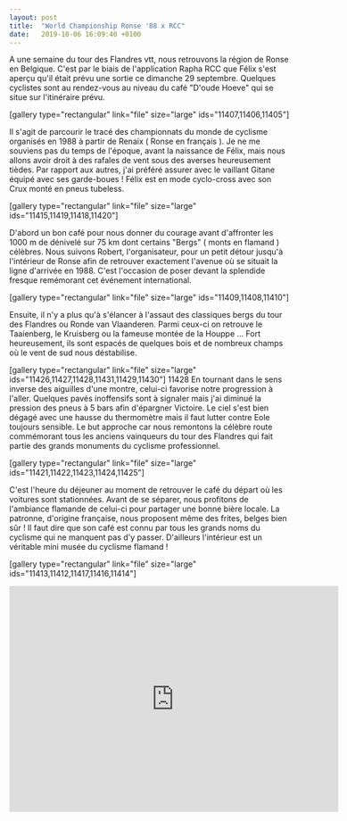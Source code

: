 ```yaml
---
layout: post
title:  "World Championship Ronse '88 x RCC"
date:   2019-10-06 16:09:40 +0100
---
```

A une semaine du tour des Flandres vtt, nous retrouvons la région de Ronse en Belgique.
C'est par le biais de l'application Rapha RCC que Félix s'est aperçu qu'il était prévu une sortie ce dimanche 29 septembre.
Quelques cyclistes sont au rendez-vous au niveau du café "D'oude Hoeve" qui se situe sur l'itinéraire prévu.

[gallery type="rectangular" link="file" size="large" ids="11407,11406,11405"]

Il s'agit de parcourir le tracé des championnats du monde de cyclisme organisés en 1988 à partir de Renaix ( Ronse en français ).
Je ne me souviens pas du temps de l'époque, avant la naissance de Félix, mais nous allons avoir droit à des rafales de vent sous des averses heureusement tièdes.
Par rapport aux autres, j'ai préféré assurer avec le vaillant Gitane équipé avec ses garde-boues !
Félix est en mode cyclo-cross avec son Crux monté en pneus tubeless.

[gallery type="rectangular" link="file" size="large" ids="11415,11419,11418,11420"]

D'abord un bon café pour nous donner du courage avant d'affronter les 1000 m de dénivelé sur 75 km dont certains "Bergs" ( monts en flamand ) célèbres.
Nous suivons Robert, l'organisateur, pour un petit détour jusqu'à l'intérieur de Ronse afin de retrouver exactement l'avenue où se situait la ligne d'arrivée en 1988.
C'est l'occasion de poser devant la splendide fresque remémorant cet événement international.

[gallery type="rectangular" link="file" size="large" ids="11409,11408,11410"]

Ensuite, il n'y a plus qu'à s'élancer à l'assaut des classiques bergs du tour des Flandres ou Ronde van Vlaanderen.
Parmi ceux-ci on retrouve le Taaienberg, le Kruisberg ou la fameuse montée de la Houppe ...
Fort heureusement, ils sont espacés de quelques bois et de nombreux champs où le vent de sud nous déstabilise.

[gallery type="rectangular" link="file" size="large" ids="11426,11427,11428,11431,11429,11430"]
11428
En tournant dans le sens inverse des aiguilles d'une montre, celui-ci favorise notre progression à l'aller.
Quelques pavés inoffensifs sont à signaler mais j'ai diminué la pression des pneus à 5 bars afin d'épargner Victoire.
Le ciel s'est bien dégagé avec une hausse du thermomètre mais il faut lutter contre Eole toujours sensible.
Le but approche car nous remontons la célèbre route commémorant tous les anciens vainqueurs du tour des Flandres qui fait partie des grands monuments du cyclisme professionnel.

[gallery type="rectangular" link="file" size="large" ids="11421,11422,11423,11424,11425"]

C'est l'heure du déjeuner au moment de retrouver le café du départ où les voitures sont stationnées.
Avant de se séparer, nous profitons de l'ambiance flamande de celui-ci pour partager une bonne bière locale.
La patronne, d'origine française, nous proposent même des frites, belges bien sûr !
Il faut dire que son café est connu par tous les grands noms du cyclisme qui ne manquent pas d'y passer.
D'ailleurs l'intérieur est un véritable mini musée du cyclisme flamand !

[gallery type="rectangular" link="file" size="large" ids="11413,11412,11417,11416,11414"]

<center><iframe src="https://www.strava.com/activities/2750431168/embed/ced0c1875166ad89b7bbc7bf81c8a03acfadd8f3" width="590" height="405" frameborder="0" scrolling="no"></iframe></center>